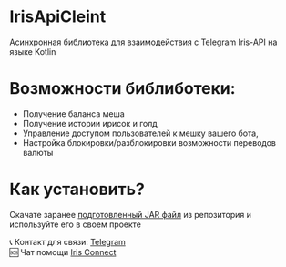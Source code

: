 # IrisApiCleint

Асинхронная библиотека для взаимодействия с Telegram Iris-API на языке Kotlin

# Возможности библиботеки:
  - Получение баланса меша
  - Получение истории ирисок и голд
  - Управление доступом пользователей к мешку вашего бота,
  - Настройка блокировки/разблокировки возможности переводов валюты  
  
# Как установить?  
Скачате заранее [подготовленный JAR файл](https://github.com/gausvanya/IrisClientAPI/releases) из репозитория и используйте его в своем проекте  

📞 Контакт для связи: [Telegram](https://t.me/gausvanya)  
🆘 Чат помощи [Iris Connect](https://t.me/+AweQAYgm5hwyNjky)
